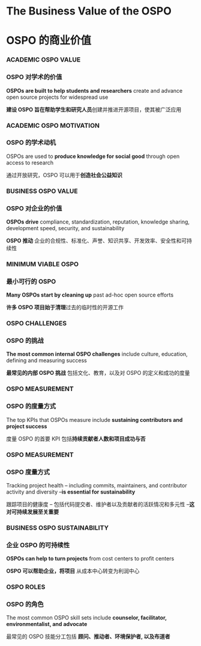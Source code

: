 # The Business Value of the OSPO
# OSPO 的商业价值

### ACADEMIC OSPO VALUE
### OSPO 对学术的价值

**OSPOs are built to help students and researchers** create and advance open source projects for widespread use

**建设 OSPO 旨在帮助学生和研究人员**创建并推进开源项目，使其被广泛应用

### ACADEMIC OSPO MOTIVATION
### OSPO 的学术动机

OSPOs are used to **produce knowledge for social good** through open access to research

通过开放研究，OSPO 可以用于**创造社会公益知识**

### BUSINESS OSPO VALUE
### OSPO 对企业的价值

**OSPOs drive** compliance, standardization, reputation, knowledge sharing, development speed, security, and sustainability

**OSPO 推动** 企业的合规性、标准化、声誉、知识共享、开发效率、安全性和可持续性

### MINIMUM VIABLE OSPO
### 最小可行的 OSPO

**Many OSPOs start by cleaning up** past ad-hoc open source efforts

**许多 OSPO 项目始于清理**过去的临时性的开源工作

### OSPO CHALLENGES
### OSPO 的挑战

**The most common internal OSPO challenges** include culture, education, defining and measuring success

**最常见的内部 OSPO 挑战** 包括文化、教育，以及对 OSPO 的定义和成功的度量

### OSPO MEASUREMENT
### OSPO 的度量方式

The top KPIs that OSPOs measure include **sustaining contributors and project success**

度量 OSPO 的首要 KPI 包括**持续贡献者人数和项目成功与否**

### OSPO MEASUREMENT 
### OSPO 度量方式

Tracking project health – including commits, maintainers, and contributor activity and diversity –**is essential for sustainability**

跟踪项目的健康度 – 包括代码提交者、维护者以及贡献者的活跃情况和多元性 –**这对可持续发展至关重要**

### BUSINESS OSPO SUSTAINABILITY  
### 企业 OSPO 的可持续性

**OSPOs can help to turn projects** from cost centers to profit centers

**OSPO 可以帮助企业，将项目** 从成本中心转变为利润中心

### OSPO ROLES
### OSPO 的角色

The most common OSPO skill sets include **counselor, facilitator, environmentalist, and advocate**

最常见的 OSPO 技能分工包括 **顾问、推动者、环境保护者, 以及布道者**

